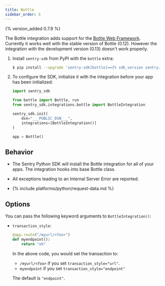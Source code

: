 ```yaml
---
title: Bottle
sidebar_order: 5
---
```


{% version_added 0.7.9 %}


<!-- WIZARD -->
The Bottle integration adds support for the [Bottle Web Framework](https://bottlepy.org/).
Currently it works well with the stable version of Bottle (0.12).
However the integration with the development version (0.13) doesn't work properly.

1. Install `sentry-sdk` from PyPI with the `bottle` extra:

    ```bash
    $ pip install --upgrade 'sentry-sdk[bottle]=={% sdk_version sentry.python %}'
    ```

2.  To configure the SDK, initialize it with the integration before your app has been initialized:

    ```python
    import sentry_sdk

    from bottle import Bottle, run
    from sentry_sdk.integrations.bottle import BottleIntegration

    sentry_sdk.init(
        dsn="___PUBLIC_DSN___",
        integrations=[BottleIntegration()]
    )

    app = Bottle()
    ```

<!-- ENDWIZARD -->

## Behavior

* The Sentry Python SDK will install the Bottle integration for all of your apps. The integration hooks into base Bottle class.

* All exceptions leading to an Internal Server Error are reported.

* {% include platforms/python/request-data.md %}

## Options

You can pass the following keyword arguments to `BottleIntegration()`:

* `transaction_style`:

  ```python
  @app.route("/myurl/<foo>")
  def myendpoint():
      return "ok"
  ```

  In the above code, you would set the transaction to:

  * `/myurl/<foo>` if you set `transaction_style="url"`.
  * `myendpoint` if you set `transaction_style="endpoint"`

  The default is `"endpoint"`.
